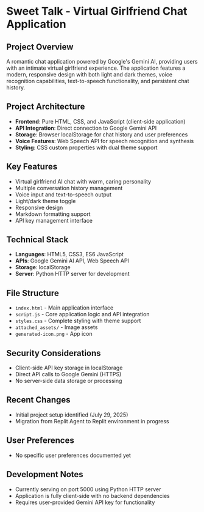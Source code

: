 # Sweet Talk - Virtual Girlfriend Chat Application

## Project Overview
A romantic chat application powered by Google's Gemini AI, providing users with an intimate virtual girlfriend experience. The application features a modern, responsive design with both light and dark themes, voice recognition capabilities, text-to-speech functionality, and persistent chat history.

## Project Architecture
- **Frontend**: Pure HTML, CSS, and JavaScript (client-side application)
- **API Integration**: Direct connection to Google Gemini API
- **Storage**: Browser localStorage for chat history and user preferences
- **Voice Features**: Web Speech API for speech recognition and synthesis
- **Styling**: CSS custom properties with dual theme support

## Key Features
- Virtual girlfriend AI chat with warm, caring personality
- Multiple conversation history management
- Voice input and text-to-speech output
- Light/dark theme toggle
- Responsive design
- Markdown formatting support
- API key management interface

## Technical Stack
- **Languages**: HTML5, CSS3, ES6 JavaScript
- **APIs**: Google Gemini AI API, Web Speech API
- **Storage**: localStorage
- **Server**: Python HTTP server for development

## File Structure
- `index.html` - Main application interface
- `script.js` - Core application logic and API integration
- `styles.css` - Complete styling with theme support
- `attached_assets/` - Image assets
- `generated-icon.png` - App icon

## Security Considerations
- Client-side API key storage in localStorage
- Direct API calls to Google Gemini (HTTPS)
- No server-side data storage or processing

## Recent Changes
- Initial project setup identified (July 29, 2025)
- Migration from Replit Agent to Replit environment in progress

## User Preferences
- No specific user preferences documented yet

## Development Notes
- Currently serving on port 5000 using Python HTTP server
- Application is fully client-side with no backend dependencies
- Requires user-provided Gemini API key for functionality